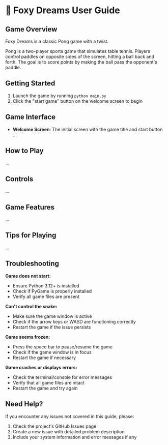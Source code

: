 # 🦊 Foxy Dreams User Guide

## Game Overview
Foxy Dreams is a classic Pong game with a twist.

Pong is a two-player sports game that simulates table tennis. 
Players control paddles on opposite sides of the screen, hitting a ball back and forth. 
The goal is to score points by making the ball pass the opponent's paddle.

## Getting Started
1. Launch the game by running `python main.py`
2. Click the "start game" button on the welcome screen to begin

## Game Interface
- **Welcome Screen**: The initial screen with the game title and start button
...


## How to Play
...

## Controls
...

## Game Features
...

## Tips for Playing
...

## Troubleshooting
**Game does not start:**
- Ensure Python 3.12+ is installed
- Check if PyGame is properly installed
- Verify all game files are present

**Can't control the snake:**
- Make sure the game window is active
- Check if the arrow keys or WASD are functioning correctly
- Restart the game if the issue persists

**Game seems frozen:**
- Press the space bar to pause/resume the game
- Check if the game window is in focus
- Restart the game if necessary

**Game crashes or displays errors:**
- Check the terminal/console for error messages
- Verify that all game files are intact
- Restart the game and try again

## Need Help?
If you encounter any issues not covered in this guide, please:

1. Check the project's GitHub Issues page
2. Create a new issue with detailed problem description
3. Include your system information and error messages if any